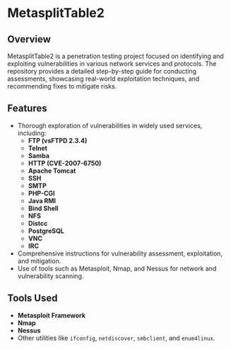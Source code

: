 # MetasplitTable2  

## Overview  
MetasplitTable2 is a penetration testing project focused on identifying and exploiting vulnerabilities in various network services and protocols. The repository provides a detailed step-by-step guide for conducting assessments, showcasing real-world exploitation techniques, and recommending fixes to mitigate risks.  

## Features  
- Thorough exploration of vulnerabilities in widely used services, including:  
  - **FTP (vsFTPD 2.3.4)**  
  - **Telnet**  
  - **Samba**  
  - **HTTP (CVE-2007-6750)**  
  - **Apache Tomcat**  
  - **SSH**  
  - **SMTP**  
  - **PHP-CGI**  
  - **Java RMI**  
  - **Bind Shell**  
  - **NFS**  
  - **Distcc**  
  - **PostgreSQL**  
  - **VNC**  
  - **IRC**  
- Comprehensive instructions for vulnerability assessment, exploitation, and mitigation.  
- Use of tools such as Metasploit, Nmap, and Nessus for network and vulnerability scanning.  

## Tools Used  
- **Metasploit Framework**  
- **Nmap**  
- **Nessus**  
- Other utilities like `ifconfig`, `netdiscover`, `smbclient`, and `enum4linux`.  

